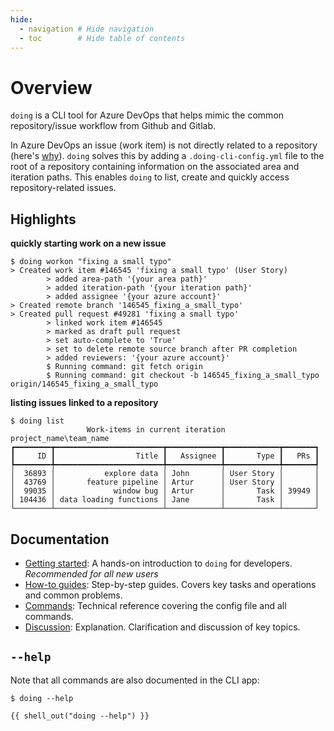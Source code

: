 ```yaml
---
hide:
  - navigation # Hide navigation
  - toc        # Hide table of contents
---
```


# Overview

`doing` is a CLI tool for Azure DevOps that helps mimic the common repository/issue workflow from Github and Gitlab.

In Azure DevOps an issue (work item) is not directly related to a repository (here's [why](discussion/oneproject_setup.md)). `doing` solves this by adding a `.doing-cli-config.yml` file to the root of a repository containing information on the associated area and iteration paths. This enables `doing` to list, create and quickly access repository-related issues.

## Highlights

**quickly starting work on a new issue**

<div class="termy termy-small">

```console
$ doing workon "fixing a small typo"
> Created work item #146545 'fixing a small typo' (User Story)
        > added area-path '{your area path}'
        > added iteration-path '{your iteration path}'
        > added assignee '{your azure account}'
> Created remote branch '146545_fixing_a_small_typo'
> Created pull request #49281 'fixing a small typo'
        > linked work item #146545
        > marked as draft pull request
        > set auto-complete to 'True'
        > set to delete remote source branch after PR completion
        > added reviewers: '{your azure account}'
        $ Running command: git fetch origin
        $ Running command: git checkout -b 146545_fixing_a_small_typo origin/146545_fixing_a_small_typo
```

</div>

**listing issues linked to a repository**

<div class="termy termy-small">

```console
$ doing list
                 Work-items in current iteration project_name\team_name                  
┏━━━━━━━━┳━━━━━━━━━━━━━━━━━━━━━━━━┳━━━━━━━━━━━━┳━━━━━━━━━━━━┳━━━━━━━┓
┃     ID ┃                  Title ┃   Assignee ┃       Type ┃   PRs ┃
┡━━━━━━━━╇━━━━━━━━━━━━━━━━━━━━━━━━╇━━━━━━━━━━━━╇━━━━━━━━━━━━╇━━━━━━━┩
│  36893 │           explore data │ John       │ User Story │       │
│  43769 │       feature pipeline │ Artur      │ User Story │       │
│  99035 │             window bug │ Artur      │       Task │ 39949 │
│ 104436 │ data loading functions │ Jane       │       Task │       │
└────────┴────────────────────────┴────────────┴────────────┴───────┘
```

</div>

## Documentation

- [Getting started](get_started/install.md): A hands-on introduction to `doing` for developers. *Recommended for all new users*
- [How-to guides](howto/workflow_new_item.md): Step-by-step guides. Covers key tasks and operations and common problems.
- [Commands](config/config_file.md): Technical reference covering the config file and all commands.
- [Discussion](discussion/oneproject_setup.md): Explanation. Clarification and discussion of key topics.

## `--help`

Note that all commands are also documented in the CLI app:

<div class="termy">

```console
$ doing --help

{{ shell_out("doing --help") }}
```

</div>
